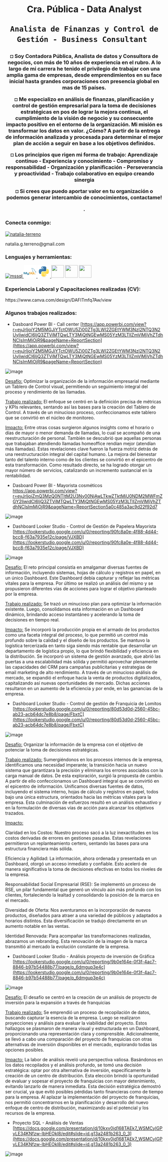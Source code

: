 <h1 align="center"> Cra. Pública - Data Analyst 
    
    Analista de Finanzas y Control de Gestión - Business Consultant 
<h3 align="center">

◘ Soy Contadora Pública, Analista de datos y Consultora de negocios, con más de 10 años de experiencia en el rubro. A lo largo de mi carrera he tenido el privilegio de trabajar con una amplia gama de empresas, desde emprendimientos en su face inicial hasta grandes corporaciones con presencia global en mas de 15 países.

◘ Me especializo en análisis de finanzas, planificación y control de gestión empresarial para la toma de decisiones estratégicas en pos de lograr la mejora continua, el cumplimiento de la visión de negocio y su consecuente impacto positivo en el entorno de la organización. Mi misión es transformar los datos en valor. ¿Cómo? A partir de la entrega de información analizada y procesada para determinar el mejor plan de acción a seguir en base a los objetivos definidos. 

◘ Los principios que rigen mi forma de trabajo: Aprendizaje continuo - Experiencia y conocimiento - Compromiso y responsabilidad - Organización y planificación - Perseverancia y proactividad - Trabajo colaborativo en equipo creando sinergia 

◘ Si crees que puedo aportar valor en tu organización o podemos generar intercambio de conocimientos, contactame!

.</h3>

<h3 align="left">Conecta conmigo:</h3>
<p align="left">
<a href="https://linkedin.com/in/natalia-terreno" target="blank"><img align="center" src="https://raw.githubusercontent.com/rahuldkjain/github-profile-readme-generator/master/src/images/icons/Social/linked-in-alt.svg" alt="natalia-terreno" height="30" width="40" /></a>
</p>
natalia.g.terreno@gmail.com

<h3 align="left">Lenguajes y herramientas:</h3>
<p align="left"> 
<a href="https://www.microsoft.com/en-us/sql-server" target="_blank" rel="noreferrer"> <img src="https://www.svgrepo.com/show/303229/microsoft-sql-server-logo.svg" alt="mssql" width="40" height="40"/> </a> <a href="https://www.mysql.com/" target="_blank" rel="noreferrer"> <img src="https://raw.githubusercontent.com/devicons/devicon/master/icons/mysql/mysql-original-wordmark.svg" alt="mysql" width="40" height="40"/> </a> <a href="https://www.python.org" target="_blank" rel="noreferrer"> <img src="https://raw.githubusercontent.com/devicons/devicon/master/icons/python/python-original.svg" alt="python" width="40" height="40"/> </a> <img src="https://teorema-rd.com/storage/2020/05/PowerBI-Logo.png" width="40" height="40"/> </a> <img src="https://vandelay.es//wp-content/webpc-passthru.php?src=https://vandelay.es/wp-content/uploads/2023/01/looker-studios.jpg&nocache=1" width="40" height="40"/> </a> <img src="https://upload.wikimedia.org/wikipedia/commons/thumb/3/34/Microsoft_Office_Excel_%282019%E2%80%93present%29.svg/2203px-Microsoft_Office_Excel_%282019%E2%80%93present%29.svg.png" width="40" height="40"/> </a> 


<h3 align="left">Experiencia Laboral y Capacitaciones realizadas (CV):</h3>
<p align="left">
https://www.canva.com/design/DAFITmfq7Aw/view

<h3 align="left">Algunos trabajos realizados:</h3>
<p align="left">
    
 - Dasboard Power BI - Call center [https://app.powerbi.com/view?r=eyJrIjoiY2M5MGJiYTctOWU5Zi00ZTg3LWI2ZGEtYWM3NzI2NTQ3N2UyIiwidCI6IjQ3ZTViMTQwLTY3MjQtNGEwMS05YzM3LTllZmVlMjVhZTdhNCIsImMiOjR9&pageName=ReportSection](https://app.powerbi.com/view?r=eyJrIjoiY2M5MGJiYTctOWU5Zi00ZTg3LWI2ZGEtYWM3NzI2NTQ3N2UyIiwidCI6IjQ3ZTViMTQwLTY3MjQtNGEwMS05YzM3LTllZmVlMjVhZTdhNCIsImMiOjR9&pageName=ReportSection)
  
![image](https://github.com/NataliaTerreno/NataliaTerreno/assets/124213874/3e67a72c-c697-446c-bd12-bef9b028628b)

<ins>Desafío:</ins>
Optimizar la organización de la información empresarial mediante un Tablero de Control visual, permitiendo un seguimiento integral del proceso y rendimiento de las llamadas.

<ins>Trabajo realizado:</ins>
El enfoque se centró en la definición precisa de métricas y KPIs relevantes, sentando así las bases para la creación del Tablero de Control. A través de un minucioso proceso, confeccionamos este tablero que se convirtió en el núcleo de monitoreo.

<ins>Impacto:</ins>
Entre otras cosas surgieron algunos insights como el horario o días de mayor o menor demanda de llamadas, lo cual se acompañó de una reestructuración de personal.
También se descubrió que aquellas personas que trabajaban atendiendo llamadas homeoffice rendían mejor (atendían más llamadas). 
Estas revelaciones clave fueron la fuerza motriz detrás de una reestructuración integral del capital humano. La mejora del bienestar tanto del talento interno como de los clientes se convirtió en el epicentro de esta transformación. Como resultado directo, se ha logrado otorgar un mayor número de servicios, catalizando un incremento sustancial en la rentabilidad.

 - Dasboard Power BI - Mayorista cosméticos https://app.powerbi.com/view?r=eyJrIjoiZmQ3MzQ0NTItM2U3Ny00NjAwLTkwZTktMjU0NDM2MWFmZGY2IiwidCI6IjQ3ZTViMTQwLTY3MjQtNGEwMS05YzM3LTllZmVlMjVhZTdhNCIsImMiOjR9&pageName=ReportSection5a0c485a3ac9d22f92d7

![image](https://github.com/NataliaTerreno/NataliaTerreno/assets/124213874/40b3fc6c-75b2-4f0d-a921-976f4e5533d1)

- Dashboard Looker Studio - Control de Gestión de Papelera Mayorista [https://lookerstudio.google.com/u/0/reporting/90fc8a0e-4f88-4d44-bcc8-f63a7935e12c/page/VJXBD](https://lookerstudio.google.com/u/0/reporting/90fc8a0e-4f88-4d44-bcc8-f63a7935e12c/page/VJXBD)

![image](https://github.com/NataliaTerreno/NataliaTerreno/assets/124213874/91433200-2a48-406a-8b01-a58557048175)

<ins>Desafío:</ins>
El reto principal consistía en amalgamar diversas fuentes de información, incluyendo sistemas, hojas de cálculo y registros en papel, en un único Dashboard. Este Dashboard debía capturar y reflejar las métricas vitales para la empresa. Por último se realizó un análisis del mismo y se propusieron diferentes vías de acciones para lograr el objetivo planteado por la empresa.

<ins>Trabajo realizado:</ins>
Se trazó un minucioso plan para optimizar la información existente. Luego, consolidamos esta información en un Dashboard dinámico, brindando acceso instantáneo y acelerando la toma de decisiones en tiempo real.

<ins>Impacto:</ins>
Se incorporó la producción propia en el armado de los productos como una faceta integral del proceso, lo que permitió un control más profundo sobre la calidad y el diseño de los productos.
Se mantuvo la logística tercerizada en tanto siga siendo más rentable que desarrollar un departamento de logística propio, lo que brindó flexibilidad y eficiencia en la distribución.
Se incorporó un sistema de gestión avanzado, que abrió las puertas a una escalabilidad más sólida y permitió aprovechar plenamente las capacidades del CRM para campañas publicitarias y estrategias de email marketing de alto rendimiento.
A través de un minucioso análisis de mercado, se expandió el enfoque hacia la venta de productos digitalizados, capitalizando así nuevas oportunidades de mercado.
Dichas acciones resultaron en un aumento de la eficiencia y por ende, en las ganancias de la empresa.

- Dashboard Looker Studio - Control de gestión de Franquicia de Lomitos [https://lookerstudio.google.com/u/0/reporting/80d53d0d-2560-45bc-ab23-acb64dc7e8b8/page/FbxtC](https://lookerstudio.google.com/u/0/reporting/80d53d0d-2560-45bc-ab23-acb64dc7e8b8/page/FbxtC)
  
![image](https://github.com/NataliaTerreno/NataliaTerreno/assets/124213874/fa986fae-57df-453a-a2cc-a269cf3f7cc1)

<ins>Desafío:</ins> Organizar la información de la empresa con el objetivo de potenciar la toma de decisiones estratégicas.

<ins>Trabajo realizado:</ins>  Sumergiéndonos en los procesos internos de la empresa, identificamos una necesidad imperante; la transición hacia un nuevo sistema que garantizara la precisión y eliminara los errores asociados con la carga manual de datos. De esta exploración, surgió la propuesta de cambio.  A partir de ello confeccionamos un Dashboard integral que se convirtió en el epicentro de información. Unificamos diversas fuentes de datos, incluyendo el sistema interno, hojas de cálculo y registros en papel, todos bajo una única estructura, orientados hacia las métricas vitales para la empresa. Esta culminación de esfuerzos resultó en un análisis exhaustivo y en la formulación de diversas vías de acción para alcanzar los objetivos trazados.

<ins>Impacto:</ins>

Claridad en los Costos: Nuestro proceso sacó a la luz inexactitudes en los costos derivadas de errores en gestiones pasadas. Estas revelaciones permitieron un replanteamiento certero, sentando las bases para una estructura financiera más sólida.

Eficiencia y Agilidad: La información, ahora ordenada y presentada en un Dashboard, otorgó un acceso inmediato y confiable. Esto aceleró de manera significativa la toma de decisiones efectivas en todos los niveles de la empresa.

Responsabilidad Social Empresarial (RSE): Se implementó un proceso de RSE, un pilar fundamental que generó un vínculo aún más profundo con los clientes, fortaleciendo la lealtad y consolidando la posición de la marca en el mercado.

Diversidad de Oferta: Nos aventuramos en la incorporación de nuevos productos, diseñados para atraer a una variedad de públicos y adaptados a horarios distintos. Esta diversificación se tradujo directamente en un aumento notable en las ventas.

Identidad Renovada: Para acompañar las transformaciones realizadas, abrazamos un rebranding. Esta renovación de la imagen de la marca transmitió al mercado la evolución constante de la empresa.

- Dashboard Looker Studio - Análisis proyecto de inversión de Gráfica [https://lookerstudio.google.com/u/0/reporting/9b0e164e-0f3f-4ac7-8846-b97b54488b77/page/p_6dmgup3e4c](https://lookerstudio.google.com/u/0/reporting/9b0e164e-0f3f-4ac7-8846-b97b54488b77/page/p_6dmgup3e4c)

![image](https://github.com/NataliaTerreno/NataliaTerreno/assets/124213874/116b8d9c-271e-4acf-9a12-35af08b1a526) 

<ins>Desafío:</ins>
El desafío se centró en la creación de un análisis de proyecto de inversión para la expansión a través de franquicias 

<ins>Trabajo realizado:</ins>
Se emprendió un proceso de recopilación de datos, buscando capturar la esencia de la empresa. Luego se realizaron proyecciones y análisis para evaluar la viabilidad del proyecto. Estos hallazgos se plasmaron de manera visual y estructurada en un Dashboard, proporcionando una representación clara y comprensible.
Adicionalmente, se llevó a cabo una comparación del proyecto de franquicias con otras alternativas de inversión disponibles en el mercado, explorando todas las opciones posibles.

<ins>Impacto:</ins>
La labor de análisis reveló una perspectiva valiosa. Basándonos en los datos recopilados y el análisis profundo, se tomó una decisión estratégica: optar por otra alternativa de inversión, específicamente la creación de un centro de distribución. Esta elección brindó la oportunidad de evaluar y sopesar el proyecto de franquicias con mayor detenimiento, evitando lanzarlo de manera inmediata.
Esta decisión estratégica demostró ser crucial, ya que evitó posibles pérdidas tanto financieras como de tiempo para la empresa. Al aplazar la implementación del proyecto de franquicias, nos permitió concentrarnos en la planificación y desarrollo del nuevo enfoque de centro de distribución, maximizando así el potencial y los recursos de la empresa.
    
- Proyecto SQL - Análisis de Ventas [https://docs.google.com/presentation/d/10kxv0id168TAEk7_WSMCyIGPyLE34KNfzw-lbHEOkl8/edit#slide=id.g13a2481b263_0_3](https://docs.google.com/presentation/d/10kxv0id168TAEk7_WSMCyIGPyLE34KNfzw-lbHEOkl8/edit#slide=id.g13a2481b263_0_3)
 
![image](https://github.com/NataliaTerreno/NataliaTerreno/assets/124213874/f1951d18-4d3a-4fac-80eb-d87e945fa1cd)



